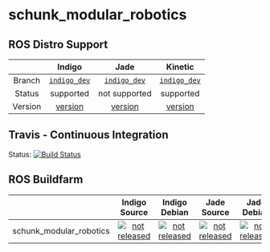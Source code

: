 schunk_modular_robotics
===========

## ROS Distro Support

|         | Indigo | Jade | Kinetic |
|:-------:|:------:|:----:|:-------:|
| Branch  | [`indigo_dev`](https://github.com/ipa320/schunk_modular_robotics/tree/indigo_dev) | [`indigo_dev`](https://github.com/ipa320/schunk_modular_robotics/tree/indigo_dev) | [`indigo_dev`](https://github.com/ipa320/schunk_modular_robotics/tree/indigo_dev) |
| Status  |  supported | not supported |  supported |
| Version | [version](http://repositories.ros.org/status_page/ros_indigo_default.html?q=schunk_modular_robotics) | [version](http://repositories.ros.org/status_page/ros_jade_default.html?q=schunk_modular_robotics) | [version](http://repositories.ros.org/status_page/ros_kinetic_default.html?q=schunk_modular_robotics) |

## Travis - Continuous Integration

Status: [![Build Status](https://travis-ci.org/ipa320/schunk_modular_robotics.svg?branch=indigo_dev)](https://travis-ci.org/ipa320/schunk_modular_robotics)

## ROS Buildfarm

|         | Indigo Source | Indigo Debian | Jade Source | Jade Debian |  Kinetic Source  |  Kinetic Debian |
|:-------:|:-------------------:|:-------------------:|:-------------------:|:-------------------:|:-------------------:|:-------------------:|
| schunk_modular_robotics | [![not released](http://build.ros.org/buildStatus/icon?job=Isrc_uT__schunk_modular_robotics__ubuntu_trusty__source)](http://build.ros.org/view/Isrc_uT/job/Isrc_uT__schunk_modular_robotics__ubuntu_trusty__source/) | [![not released](http://build.ros.org/buildStatus/icon?job=Ibin_uT64__schunk_modular_robotics__ubuntu_trusty_amd64__binary)](http://build.ros.org/view/Ibin_uT64/job/Ibin_uT64__schunk_modular_robotics__ubuntu_trusty_amd64__binary/) | [![not released](http://build.ros.org/buildStatus/icon?job=Jsrc_uT__schunk_modular_robotics__ubuntu_trusty__source)](http://build.ros.org/view/Jsrc_uT/job/Jsrc_uT__schunk_modular_robotics__ubuntu_trusty__source/) | [![not released](http://build.ros.org/buildStatus/icon?job=Jbin_uT64__schunk_modular_robotics__ubuntu_trusty_amd64__binary)](http://build.ros.org/view/Jbin_uT64/job/Jbin_uT64__schunk_modular_robotics__ubuntu_trusty_amd64__binary/) | [![not released](http://build.ros.org/buildStatus/icon?job=Ksrc_uX__schunk_modular_robotics__ubuntu_xenial__source)](http://build.ros.org/view/Ksrc_uX/job/Ksrc_uX__schunk_modular_robotics__ubuntu_xenial__source/) | [![not released](http://build.ros.org/buildStatus/icon?job=Kbin_uX64__schunk_modular_robotics__ubuntu_xenial_amd64__binary)](http://build.ros.org/view/Kbin_uX64/job/Kbin_uX64__schunk_modular_robotics__ubuntu_xenial_amd64__binary/) |
